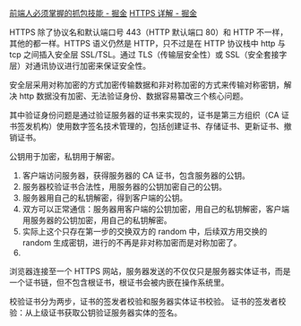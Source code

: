 [前端人必须掌握的抓包技能 - 掘金](https://juejin.cn/post/7140040425129115684?utm_source=ug_by_post)
[HTTPS 详解 - 掘金](https://juejin.cn/post/6992206840368988173?searchId=2023072411563442BDD784E23A8F98244C)

HTTPS 除了协议名和默认端口号 443（HTTP 默认端口 80）和 HTTP 不一样，其他的都一样。HTTPS 语义仍然是 HTTP，只不过是在 HTTP 协议栈中 http 与 tcp 之间插入安全层 SSL/TSL。通过 TLS（传输层安全性）或 SSL（安全套接字层）对通讯协议进行加密来保证安全性。


安全层采用对称加密的方式加密传输数据和非对称加密的方式来传输对称密钥，解决 http 数据没有加密、无法验证身份、数据容易纂改三个核心问题。

其中验证身份问题是通过验证服务器的证书来实现的，证书是第三方组织（CA 证书签发机构）使用数字签名技术管理的，包括创建证书、存储证书、更新证书、撤销证书。

公钥用于加密，私钥用于解密。
1. 客户端访问服务器，获得服务器的 CA 证书，包含服务器的公钥。
2. 服务器校验证书合法性，用服务器的公钥加密自己的公钥。
3. 服务器用自己的私钥解密，得到客户端的公钥。
4. 双方可以正常通信：服务器用客户端的公钥加密，用自己的私钥解密，客户端用服务器的公钥加密，用自己的私钥解密。
5. 实际上这个只存在第一步的交换双方的 random 中，后续双方用交换的 random 生成密钥，进行的不再是非对称加密而是对称加密了。
6. 

浏览器连接至一个 HTTPS 网站，服务器发送的不仅仅只是服务器实体证书，而是一个证书链，但不包含根证书，根证书会被内嵌在操作系统里。

校验证书分为两步，证书的签发者校验和服务器实体证书校验。
证书的签发者校验：从上级证书获取公钥验证服务器实体的签名。